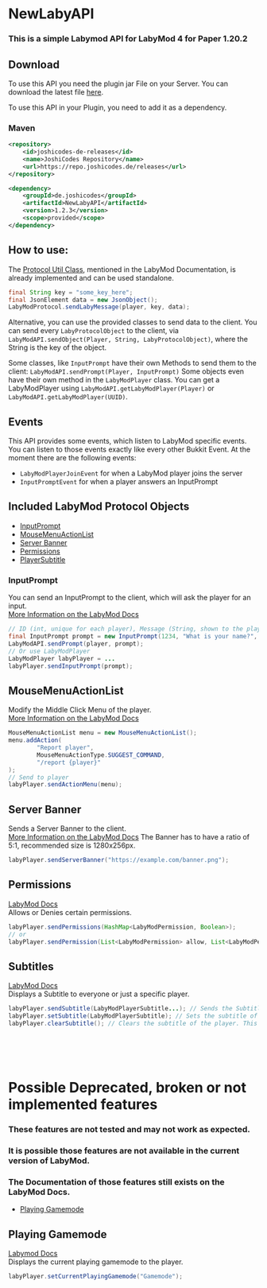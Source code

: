 # NewLabyAPI
### This is a simple Labymod API for LabyMod 4 for Paper 1.20.2

## Download
To use this API you need the plugin jar File on your Server.
You can download the latest file [here](https://github.com/JoshiCodes/NewLabyAPI/releases).

To use this API in your Plugin, you need to add it as a dependency.
### Maven
````xml
<repository>
    <id>joshicodes-de-releases</id>
    <name>JoshiCodes Repository</name>
    <url>https://repo.joshicodes.de/releases</url>
</repository>

<dependency>
    <groupId>de.joshicodes</groupId>
    <artifactId>NewLabyAPI</artifactId>
    <version>1.2.3</version>
    <scope>provided</scope>
</dependency>
````

## How to use:
The [Protocol Util Class](https://docs.labymod.net/pages/server/protocol/protocol/#utils-class), mentioned in the LabyMod Documentation,
is already implemented and can be used standalone.

````java
final String key = "some_key_here";
final JsonElement data = new JsonObject();
LabyModProtocol.sendLabyMessage(player, key, data);
````

Alternative, you can use the provided classes to send data to the client.
You can send every ``LabyProtocolObject`` to the client, via `LabyModAPI.sendObject(Player, String, LabyProtocolObject)`, where the String is the key of the object.

Some classes, like ``InputPrompt`` have their own Methods to send them to the client:
``LabyModAPI.sendPrompt(Player, InputPrompt)``
Some objects even have their own method in the ``LabyModPlayer`` class.
You can get a LabyModPlayer using ``LabyModAPI.getLabyModPlayer(Player)`` or ``LabyModAPI.getLabyModPlayer(UUID)``.

## Events
This API provides some events, which listen to LabyMod specific events.
You can listen to those events exactly like every other Bukkit Event.
At the moment there are the following events:
- ``LabyModPlayerJoinEvent`` for when a LabyMod player joins the server
- ``InputPromptEvent`` for when a player answers an InputPrompt

## Included LabyMod Protocol Objects

- [InputPrompt](#inputprompt)
- [MouseMenuActionList](#mousemenuactionlist)
- [Server Banner](#server-banner)
- [Permissions](#permissions)
- [PlayerSubtitle](#subtitles)

### InputPrompt
You can send an InputPrompt to the client, which will ask the player for an input. <br>
[More Information on the LabyMod Docs](https://docs.labymod.net/pages/server/minecraft/input_prompt/)
````java
// ID (int, unique for each player), Message (String, shown to the player), Value (String, default value), Placeholder (String, placeholder)
final InputPrompt prompt = new InputPrompt(1234, "What is your name?", "<Name>", "<Name>");
LabyModAPI.sendPrompt(player, prompt);
// Or use LabyModPlayer
LabyModPlayer labyPlayer = ...
labyPlayer.sendInputPrompt(prompt);
````

## MouseMenuActionList
Modify the Middle Click Menu of the player. <br>
[More Information on the LabyMod Docs](https://docs.labymod.net/pages/server/labymod/action_menu/)
````java
MouseMenuActionList menu = new MouseMenuActionList();
menu.addAction(
        "Report player",
        MouseMenuActionType.SUGGEST_COMMAND,
        "/report {player}"
);
// Send to player
labyPlayer.sendActionMenu(menu);
````

## Server Banner
Sends a Server Banner to the client. <br>
[More Information on the LabyMod Docs](https://docs.labymod.net/pages/server/displays/tablist/#server-banner)
The Banner has to have a ratio of 5:1, recommended size is 1280x256px.
````java
labyPlayer.sendServerBanner("https://example.com/banner.png");
````

## Permissions
[LabyMod Docs](https://docs.labymod.net/pages/server/moderation/permissions/) <br>
Allows or Denies certain permissions.
````java
labyPlayer.sendPermissions(HashMap<LabyModPermission, Boolean>);
// or
labyPlayer.sendPermission(List<LabyModPermission> allow, List<LabyModPermission> deny);
````

## Subtitles
[LabyMod Docs](https://docs.labymod.net/pages/server/displays/subtitles/) <br>
Displays a Subtitle to everyone or just a specific player.
````java
labyPlayer.sendSubtitle(LabyModPlayerSubtitle...); // Sends the Subtitles to just this player
labyPlayer.setSubtitle(LabyModPlayerSubtitle); // Sets the subtitle of the player. This updates the subtitle for everyone.
labyPlayer.clearSubtitle(); // Clears the subtitle of the player. This updates the subtitle for everyone.

````

<br><br><br>

# Possible Deprecated, broken or not implemented features
### These features are not tested and may not work as expected.
### It is possible those features are not available in the current version of LabyMod.
### The Documentation of those features still exists on the LabyMod Docs.

- [Playing Gamemode](#playing-gamemode)

## Playing Gamemode
[Labymod Docs](https://docs.labymod.net/pages/server/labymod/gamemode/) <br>
Displays the current playing gamemode to the player.<br>
````java
labyPlayer.setCurrentPlayingGamemode("Gamemode");
````

